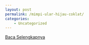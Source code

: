 ```yaml
---
layout: post
permalink: /mimpi-ular-hijau-coklat/
categories:
    - Uncategorized
---
```


[Baca Selengkapnya](/01)